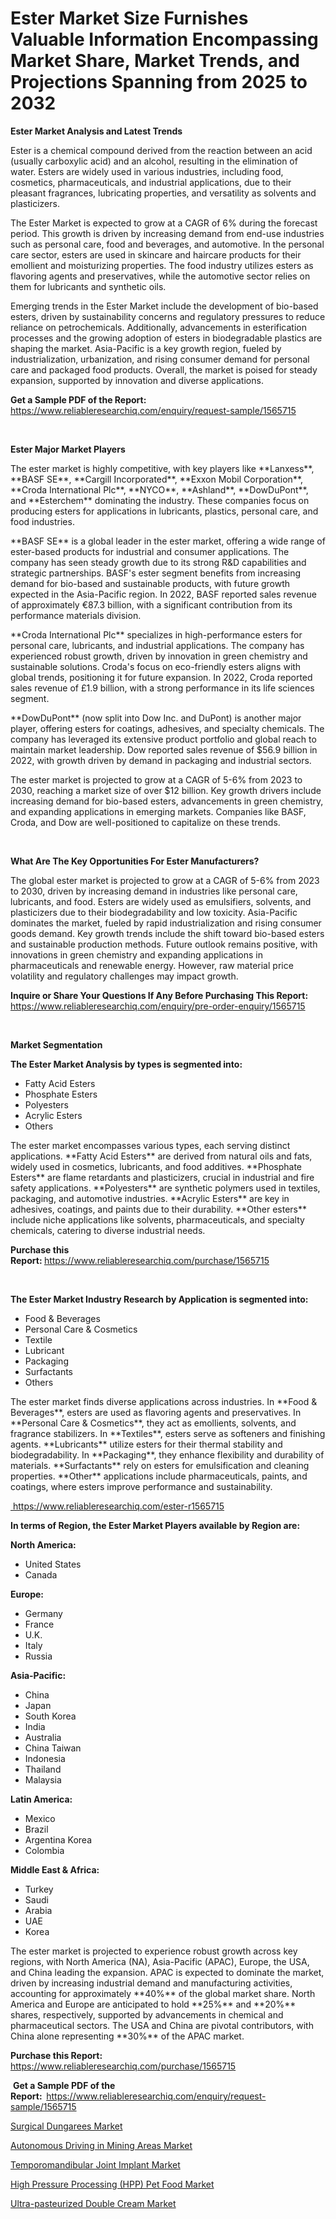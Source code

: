 <p><h1>Ester Market Size Furnishes Valuable Information Encompassing Market Share, Market Trends, and Projections Spanning from 2025 to 2032</h1></p><p><strong>Ester Market Analysis and Latest Trends</strong></p>
<p><p>Ester is a chemical compound derived from the reaction between an acid (usually carboxylic acid) and an alcohol, resulting in the elimination of water. Esters are widely used in various industries, including food, cosmetics, pharmaceuticals, and industrial applications, due to their pleasant fragrances, lubricating properties, and versatility as solvents and plasticizers.</p><p>The Ester Market is expected to grow at a CAGR of 6% during the forecast period. This growth is driven by increasing demand from end-use industries such as personal care, food and beverages, and automotive. In the personal care sector, esters are used in skincare and haircare products for their emollient and moisturizing properties. The food industry utilizes esters as flavoring agents and preservatives, while the automotive sector relies on them for lubricants and synthetic oils.</p><p>Emerging trends in the Ester Market include the development of bio-based esters, driven by sustainability concerns and regulatory pressures to reduce reliance on petrochemicals. Additionally, advancements in esterification processes and the growing adoption of esters in biodegradable plastics are shaping the market. Asia-Pacific is a key growth region, fueled by industrialization, urbanization, and rising consumer demand for personal care and packaged food products. Overall, the market is poised for steady expansion, supported by innovation and diverse applications.</p></p>
<p><strong>Get a Sample PDF of the Report:&nbsp;</strong> <a href="https://www.reliableresearchiq.com/enquiry/request-sample/1565715?utm_campaign=1900&utm_medium=2&utm_source=Github&utm_content=ia&utm_term=25012025&utm_id=ester">https://www.reliableresearchiq.com/enquiry/request-sample/1565715</a></p>
<p>&nbsp;</p>
<p><strong>Ester Major Market Players</strong></p>
<p><p>The ester market is highly competitive, with key players like **Lanxess**, **BASF SE**, **Cargill Incorporated**, **Exxon Mobil Corporation**, **Croda International Plc**, **NYCO**, **Ashland**, **DowDuPont**, and **Esterchem** dominating the industry. These companies focus on producing esters for applications in lubricants, plastics, personal care, and food industries.</p><p>**BASF SE** is a global leader in the ester market, offering a wide range of ester-based products for industrial and consumer applications. The company has seen steady growth due to its strong R&D capabilities and strategic partnerships. BASF's ester segment benefits from increasing demand for bio-based and sustainable products, with future growth expected in the Asia-Pacific region. In 2022, BASF reported sales revenue of approximately €87.3 billion, with a significant contribution from its performance materials division.</p><p>**Croda International Plc** specializes in high-performance esters for personal care, lubricants, and industrial applications. The company has experienced robust growth, driven by innovation in green chemistry and sustainable solutions. Croda's focus on eco-friendly esters aligns with global trends, positioning it for future expansion. In 2022, Croda reported sales revenue of £1.9 billion, with a strong performance in its life sciences segment.</p><p>**DowDuPont** (now split into Dow Inc. and DuPont) is another major player, offering esters for coatings, adhesives, and specialty chemicals. The company has leveraged its extensive product portfolio and global reach to maintain market leadership. Dow reported sales revenue of $56.9 billion in 2022, with growth driven by demand in packaging and industrial sectors.</p><p>The ester market is projected to grow at a CAGR of 5-6% from 2023 to 2030, reaching a market size of over $12 billion. Key growth drivers include increasing demand for bio-based esters, advancements in green chemistry, and expanding applications in emerging markets. Companies like BASF, Croda, and Dow are well-positioned to capitalize on these trends.</p></p>
<p>&nbsp;</p>
<p><strong>What Are The Key Opportunities For Ester Manufacturers?</strong></p>
<p><p>The global ester market is projected to grow at a CAGR of 5-6% from 2023 to 2030, driven by increasing demand in industries like personal care, lubricants, and food. Esters are widely used as emulsifiers, solvents, and plasticizers due to their biodegradability and low toxicity. Asia-Pacific dominates the market, fueled by rapid industrialization and rising consumer goods demand. Key growth trends include the shift toward bio-based esters and sustainable production methods. Future outlook remains positive, with innovations in green chemistry and expanding applications in pharmaceuticals and renewable energy. However, raw material price volatility and regulatory challenges may impact growth.</p></p>
<p><strong>Inquire or Share Your Questions If Any Before Purchasing This Report:</strong> <a href="https://www.reliableresearchiq.com/enquiry/pre-order-enquiry/1565715?utm_campaign=1900&utm_medium=2&utm_source=Github&utm_content=ia&utm_term=25012025&utm_id=ester">https://www.reliableresearchiq.com/enquiry/pre-order-enquiry/1565715</a></p>
<p>&nbsp;</p>
<p><strong>Market Segmentation</strong></p>
<p><strong>The Ester Market Analysis by types is segmented into:</strong></p>
<p><ul><li>Fatty Acid Esters</li><li>Phosphate Esters</li><li>Polyesters</li><li>Acrylic Esters</li><li>Others</li></ul></p>
<p><p>The ester market encompasses various types, each serving distinct applications. **Fatty Acid Esters** are derived from natural oils and fats, widely used in cosmetics, lubricants, and food additives. **Phosphate Esters** are flame retardants and plasticizers, crucial in industrial and fire safety applications. **Polyesters** are synthetic polymers used in textiles, packaging, and automotive industries. **Acrylic Esters** are key in adhesives, coatings, and paints due to their durability. **Other esters** include niche applications like solvents, pharmaceuticals, and specialty chemicals, catering to diverse industrial needs.</p></p>
<p><strong>Purchase this Report:&nbsp;</strong><a href="https://www.reliableresearchiq.com/purchase/1565715?utm_campaign=1900&utm_medium=2&utm_source=Github&utm_content=ia&utm_term=25012025&utm_id=ester">https://www.reliableresearchiq.com/purchase/1565715</a></p>
<p>&nbsp;</p>
<p><strong>The Ester Market Industry Research by Application is segmented into:</strong></p>
<p><ul><li>Food & Beverages</li><li>Personal Care & Cosmetics</li><li>Textile</li><li>Lubricant</li><li>Packaging</li><li>Surfactants</li><li>Others</li></ul></p>
<p><p>The ester market finds diverse applications across industries. In **Food & Beverages**, esters are used as flavoring agents and preservatives. In **Personal Care & Cosmetics**, they act as emollients, solvents, and fragrance stabilizers. In **Textiles**, esters serve as softeners and finishing agents. **Lubricants** utilize esters for their thermal stability and biodegradability. In **Packaging**, they enhance flexibility and durability of materials. **Surfactants** rely on esters for emulsification and cleaning properties. **Other** applications include pharmaceuticals, paints, and coatings, where esters improve performance and sustainability.</p></p>
<p><a href="https://www.reliableresearchiq.com/ester-r1565715?utm_campaign=1900&utm_medium=2&utm_source=Github&utm_content=ia&utm_term=25012025&utm_id=ester">&nbsp;https://www.reliableresearchiq.com/ester-r1565715</a></p>
<p><strong>In terms of Region, the Ester Market Players available by Region are:</strong></p>
<p>
    <p> <strong> North America: </strong>
        <ul>
            <li>United States</li>
            <li>Canada</li>
        </ul>
        </p> 
    <p> <strong> Europe: </strong>
        <ul>
            <li>Germany</li>
            <li>France</li>
            <li>U.K.</li>
            <li>Italy</li>
            <li>Russia</li>
        </ul>
        </p> 
    <p> <strong> Asia-Pacific: </strong>
        <ul>
            <li>China</li>
            <li>Japan</li>
            <li>South Korea</li>
            <li>India</li>
            <li>Australia</li>
            <li>China Taiwan</li>
            <li>Indonesia</li>
            <li>Thailand</li>
            <li>Malaysia</li>
        </ul>
        </p> 
    <p> <strong> Latin America: </strong>
        <ul>
            <li>Mexico</li>
            <li>Brazil</li>
            <li>Argentina Korea</li>
            <li>Colombia</li>
        </ul>
        </p> 
    <p> <strong> Middle East & Africa: </strong>
        <ul>
            <li>Turkey</li>
            <li>Saudi</li>
            <li>Arabia</li>
            <li>UAE</li>
            <li>Korea</li>
        </ul>
    </p>
    </p>
<p><p>The ester market is projected to experience robust growth across key regions, with North America (NA), Asia-Pacific (APAC), Europe, the USA, and China leading the expansion. APAC is expected to dominate the market, driven by increasing industrial demand and manufacturing activities, accounting for approximately **40%** of the global market share. North America and Europe are anticipated to hold **25%** and **20%** shares, respectively, supported by advancements in chemical and pharmaceutical sectors. The USA and China are pivotal contributors, with China alone representing **30%** of the APAC market.</p></p>
<p><strong>Purchase this Report: </strong><a href="https://www.reliableresearchiq.com/purchase/1565715?utm_campaign=1900&utm_medium=2&utm_source=Github&utm_content=ia&utm_term=25012025&utm_id=ester">https://www.reliableresearchiq.com/purchase/1565715</a></p>
<p>&nbsp;<strong>Get a Sample PDF of the Report:&nbsp;&nbsp;</strong><a href="https://www.reliableresearchiq.com/enquiry/request-sample/1565715?utm_campaign=1900&utm_medium=2&utm_source=Github&utm_content=ia&utm_term=25012025&utm_id=ester">https://www.reliableresearchiq.com/enquiry/request-sample/1565715</a></p>
<p><strong></strong></p>
<p><p><a href="https://www.linkedin.com/pulse/based-recent-market-research-surgical-dungarees-set-experience-ztbuf?utm_campaign=1900&utm_medium=2&utm_source=Github&utm_content=ia&utm_term=25012025&utm_id=ester">Surgical Dungarees Market</a></p><p><a href="https://www.linkedin.com/pulse/autonomous-driving-mining-areas-market-trend-expected-yxu5f?utm_campaign=1900&utm_medium=2&utm_source=Github&utm_content=ia&utm_term=25012025&utm_id=ester">Autonomous Driving in Mining Areas Market</a></p><p><a href="https://www.linkedin.com/pulse/detailed-examination-temporomandibular-joint-implant-market-txkdc?utm_campaign=1900&utm_medium=2&utm_source=Github&utm_content=ia&utm_term=25012025&utm_id=ester">Temporomandibular Joint Implant Market</a></p><p><a href="https://www.linkedin.com/pulse/market-drivers-projections-high-pressure-processing-bflgf?utm_campaign=1900&utm_medium=2&utm_source=Github&utm_content=ia&utm_term=25012025&utm_id=ester">High Pressure Processing (HPP) Pet Food Market</a></p><p><a href="https://www.linkedin.com/pulse/explore-ultra-pasteurized-double-cream-markets-growth-trajectory-o75sc?utm_campaign=1900&utm_medium=2&utm_source=Github&utm_content=ia&utm_term=25012025&utm_id=ester">Ultra-pasteurized Double Cream Market</a></p></p>
